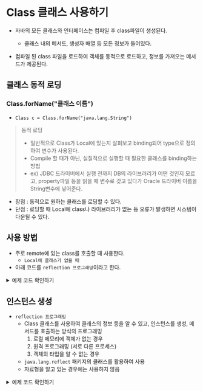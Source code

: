 # Class 클래스 사용하기
- 자바의 모든 클래스와 인터페이스는 컴파일 후 class파일이 생성된다.
    - 클래스 내의 메서드, 생성자 배열 등 모든 정보가 들어있다.

- 컴파일 된 class 파일을 로드하여 객체를 동적으로 로드하고, 정보를 가져오는 메서드가 제공된다.

## 클래스 동적 로딩
### Class.forName("클래스 이름")
- ```Class c = Class.forName("java.lang.String")```
> 동적 로딩
> - 일반적으로 Class가 Local에 있는지 살펴보고 binding되어 type으로 정의하여 변수가 사용된다.
> - Compile 할 때가 아닌, 실질적으로 실행할 때 필요한 클래스를 binding하는 방법
> - ex) JDBC 드라이버에서 실행 전까지 DB의 라이브러리가 어떤 것인지 모르고, property파일 등을 읽을 때 변수로 갖고 있다가 Oracle 드라이버 이름을 String변수에 넣어준다.
- 장점 : 동적으로  원하는 클래스를 로딩할 수 있다.
- 단점 : 로딩할 때 Local에 class나 라이브러리가 없는 등 오류가 발생하면 시스템이 다운될 수 있다.

## 사용 방법
- 주로 remote에 있는 class를 호출할 때 사용한다.
    - ```Local에 클래스가 없을 때```
- 아래 코드를 ```reflection 프로그래밍```이라고 한다.
<details>
<summary>예제 코드 확인하기</summary>

```aidl
package ch04;

import java.lang.reflect.Constructor;
import java.lang.reflect.Method;

public class StringTest {
    public static void main(String[] args) throws ClassNotFoundException {

        Class c = Class.forName("java.lang.String");
        
        // Constructor의 목록을 배열로 가져온다.
        Constructor[] cons = c.getConstructors();
        for (Constructor co : cons) {
            System.out.println(co);
        }
        // 메소드의 목록을 가져온다.
        Method[] m = c.getMethods();
        for (Method mth : m) {
            System.out.println(mth);
        }
    }
}

```
</details>


## 인스턴스 생성
- ```reflection 프로그래밍```
    - Class 클래스를 사용하여 클래스의 정보 등을 알 수 있고, 인스턴스를 생성, 메서드를 호출하는 방식의 프로그래밍
        1. 로컬 메모리에 객체가 없는 경우
        2. 원격 프로그래밍 (서로 다른 프로세스)
        3. 객체의 타입을 알 수 없는 경우
    - ```java.lang.reflect``` 패키지의 클래스를 활용하여 사용
    - 자료형을 알고 있는 경우에는 사용하지 않음

<details>
<summary> 예제 코드 확인하기 </summary>

```java
package ch04;

import java.lang.reflect.Constructor;
import java.lang.reflect.InvocationTargetException;

public class ClassTest {
    public static void main(String[] args) throws ClassNotFoundException, InstantiationException, IllegalAccessException, NoSuchMethodException, InvocationTargetException {
        // 1. Class 이름으로 invoke(호출)하기
        Class c1 = Class.forName("ch04.Person");
        // Person 타입으로 Casting
        Person person = (Person)c1.newInstance();

        person.setName("Lee");
        System.out.println(person);


        // 2. 이미 생성된 객체로 invoke
        Class c2 = person.getClass();
        // 2-1. 인스턴스화, Person타입으로 Casting
        Person person2 = (Person)c2.newInstance();
        person2.setName("Kim");
        System.out.println(person2);


        // 3. 생성자를 호출하여 객체 생성
        Class[] classArray = {String.class};
        Constructor cons = c2.getConstructor(classArray);
        // 3-1. Object 배열 형태
        Object[] initargs = {"Jeong"};
        // Line23에서 불러온 생성자로 객체 생성
        Person person3 = (Person)cons.newInstance(initargs);
        System.out.println(person3);
    }
}


```
</details>



